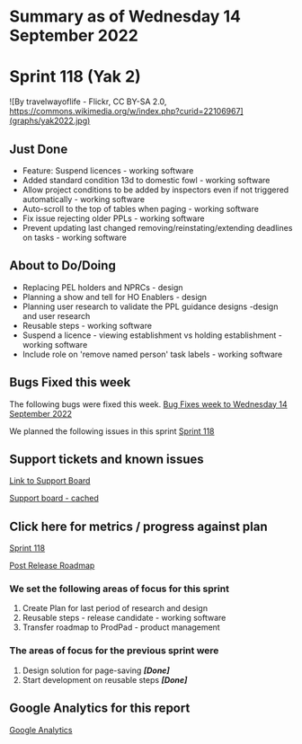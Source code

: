# Summary as of Wednesday 14 September 2022 

# Sprint 118 (Yak 2)

![By travelwayoflife - Flickr, CC BY-SA 2.0, https://commons.wikimedia.org/w/index.php?curid=22106967](graphs/yak2022.jpg)

## Just Done
* Feature: Suspend licences - working software
* Added standard condition 13d to domestic fowl - working software
* Allow project conditions to be added by inspectors even if not triggered automatically - working software
* Auto-scroll to the top of tables when paging - working software
* Fix issue rejecting older PPLs - working software
* Prevent updating last changed removing/reinstating/extending deadlines on tasks - working software

## About to Do/Doing
* Replacing PEL holders and NPRCs - design
* Planning a show and tell for HO Enablers - design
* Planning user research to validate the PPL guidance designs -design and user research
* Reusable steps - working software
* Suspend a licence - viewing establishment vs holding establishment - working software
* Include role on 'remove named person' task labels - working software

## Bugs Fixed this week
The following bugs were fixed this week.
[Bug Fixes week to Wednesday 14 September 2022](graphs/bugs14092022.png)

We planned the following issues in this sprint 
[Sprint 118](graphs/sprint14092022.png)

## Support tickets and known issues
[Link to Support Board](https://collaboration.homeoffice.gov.uk/jira/secure/RapidBoard.jspa?rapidView=1717&selectedIssue=ASSB-253)

[Support board - cached](graphs/supportBoard14092022.png)

## Click here for metrics / progress against plan
[Sprint 118](graphs/progress14092022.png)

[Post Release Roadmap](graphs/roadmap14092022.png)

### We set the following areas of focus for this sprint
1. Create Plan for last period of research and design 
2. Reusable steps - release candidate - working software 
3. Transfer roadmap to ProdPad - product management

### The areas of focus for the previous sprint were
1. Design solution for page-saving ***[Done]***
2. Start development on reusable steps ***[Done]***

## Google Analytics for this report
[Google Analytics](graphs/GA14092022.png)

